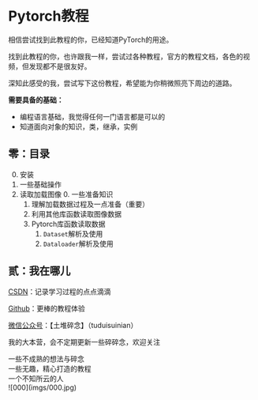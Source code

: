 # Pytorch教程

相信尝试找到此教程的你，已经知道PyTorch的用途。

找到此教程的你，也许跟我一样，尝试过各种教程，官方的教程文档，各色的视频，但发现都不是很友好。

深知此感受的我，尝试写下这份教程，希望能为你稍微照亮下周边的道路。

**需要具备的基础：**

* 编程语言基础，我觉得任何一门语言都是可以的
* 知道面向对象的知识，类，继承，实例

## 零：目录

0. 安装
1. 一些基础操作
2. 读取加载图像
   0. 一些准备知识
   1. 理解加载数据过程及一点准备（重要）
   2. 利用其他库函数读取图像数据
   3. Pytorch库函数读取数据
      1. `Dataset`解析及使用
      2. `Dataloader`解析及使用



## 贰：我在哪儿

[CSDN](https://blog.csdn.net/zhouzhiyao960211)：记录学习过程的点点滴滴

[Github](https://github.com/zhiyaozhou)：更棒的教程体验

[微信公众号](https://mp.weixin.qq.com/s/gWuIhzaZimf-cqtr1UbaiQ)：【土堆碎念】（tuduisuinian）

我的大本营，会不定期更新一些碎碎念，欢迎关注

  <div aligh="center">一些不成熟的想法与碎念 </div>

 <div aligh="center">一些无趣，精心打造的教程</div>

  <div aligh="center">一个不知所云的人</div>

 <div aligh="center">![000](imgs/000.jpg)</div>